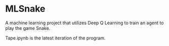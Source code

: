 # MLSnake

A machine learning project that utilizes Deep Q Learning to train an agent to play the game Snake. 

Tape.ipynb is the latest iteration of the program.
